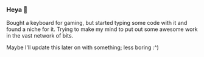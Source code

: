 ### Heya 👋

Bought a keyboard for gaming, but started typing some code with it and found a niche for it. Trying to make my mind to put out some awesome work in the vast network of bits.

Maybe I'll update this later on with something; less boring :^)

<!--
Here are some ideas to get you started:

- 🔭 I’m currently working on ...
- 🌱 I’m currently learning ...
- 👯 I’m looking to collaborate on ...
- 🤔 I’m looking for help with ...
- 💬 Ask me about ...
- 📫 How to reach me: ...
- 😄 Pronouns: ...
- ⚡ Fun fact: ...
-->
